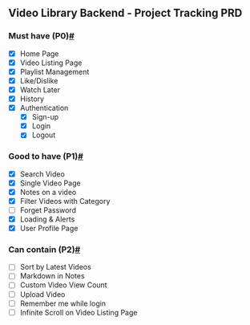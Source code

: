 ## Video Library Backend - Project Tracking PRD

### Must have (P0)[#](https://neog-lms.vercel.app/docs/prds/video-lib-app#must-have-p0)

- [x] Home Page
- [x] Video Listing Page
- [x] Playlist Management
- [x] Like/Dislike
- [x] Watch Later
- [x] History
- [x] Authentication
  - [x] Sign-up
  - [x] Login
  - [x] Logout

### Good to have (P1)[#](https://neog-lms.vercel.app/docs/prds/video-lib-app#good-to-have-p1)

- [x] Search Video
- [x] Single Video Page
- [x] Notes on a video
- [x] Filter Videos with Category
- [ ] Forget Password
- [x] Loading & Alerts
- [x] User Profile Page

### Can contain (P2)[#](https://neog-lms.vercel.app/docs/prds/video-lib-app#can-contain-p2)

- [ ] Sort by Latest Videos
- [ ] Markdown in Notes
- [ ] Custom Video View Count
- [ ] Upload Video
- [ ] Remember me while login
- [ ] Infinite Scroll on Video Listing Page
